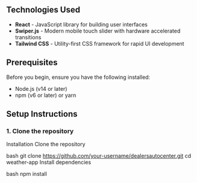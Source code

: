## Technologies Used

- **React** - JavaScript library for building user interfaces
- **Swiper.js** - Modern mobile touch slider with hardware accelerated transitions
- **Tailwind CSS** - Utility-first CSS framework for rapid UI development

## Prerequisites

Before you begin, ensure you have the following installed:
- Node.js (v14 or later)
- npm (v6 or later) or yarn

## Setup Instructions

### 1. Clone the repository

Installation
Clone the repository

bash
git clone https://github.com/your-username/dealersautocenter.git
cd weather-app
Install dependencies

bash
npm install

